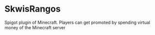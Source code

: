 # SkwisRangos
Spigot plugin of Minecraft. Players can get promoted by spending virtual money of the Minecraft server
